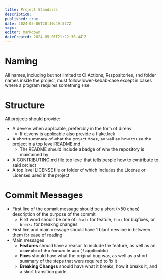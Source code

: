 ```yaml
---
title: Project Standards
description: 
published: true
date: 2024-05-06T20:10:49.577Z
tags: 
editor: markdown
dateCreated: 2024-05-05T21:22:30.441Z
---
```


# Naming
All names, including but not limited to CI Actions, Respositories, and folder names inside the project, must follow lower-kebab-case except in cases where a program requires something else.

# Structure
All projects should provide:
- A devenv when applicable, preferably in the form of direnv.
	- If devenv is applicable also provide a flake.lock
- A short summary of what the project does, as well as how to use the project in a top level README.​md
	- The README should include a badge of who the repository is maintained by
- A CONTRIBUTING.​md file top level that tells people how to contribute to said project
- A top level LICENSE file or folder of which includes the License or Licenses used in the project

# Commit Messages
- First line of the commit message should be a short (<50 chars) description of the purpose of the commit
	- First word should be one of: `feat:` for feature, `fix:` for bugfixes, or `break:` for breaking changes
- First line and main message should have 1 blank newline in between them for ease of reading
- Main messages
	- **Features** should have a reason to include the feature, as well as an example of the feature in use (if applicable)
  - **Fixes** should have what the original bug was, as well as a short summary of the steps that were required to fix it
  - **Breaking Changes** should have what it breaks, how it breaks it, and a short transition guide
